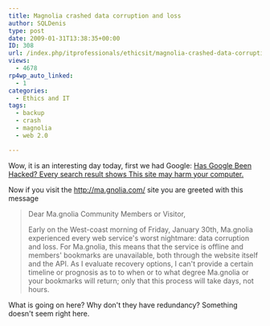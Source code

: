 ```yaml
---
title: Magnolia crashed data corruption and loss
author: SQLDenis
type: post
date: 2009-01-31T13:38:35+00:00
ID: 308
url: /index.php/itprofessionals/ethicsit/magnolia-crashed-data-corruption-and-los/
views:
  - 4678
rp4wp_auto_linked:
  - 1
categories:
  - Ethics and IT
tags:
  - backup
  - crash
  - magnolia
  - web 2.0

---
```

Wow, it is an interesting day today, first we had Google: [Has Google Been Hacked? Every search result shows This site may harm your computer.][1]
  
Now if you visit the http://ma.gnolia.com/ site you are greeted with this message

> Dear Ma.gnolia Community Members or Visitor,
> 
> Early on the West-coast morning of Friday, January 30th, Ma.gnolia experienced every web service's worst nightmare: data corruption and loss. For Ma.gnolia, this means that the service is offline and members' bookmarks are unavailable, both through the website itself and the API. As I evaluate recovery options, I can't provide a certain timeline or prognosis as to to when or to what degree Ma.gnolia or your bookmarks will return; only that this process will take days, not hours.

What is going on here? Why don't they have redundancy? Something doesn't seem right here.

 [1]: /index.php/ITProfessionals/EthicsIT/has-google-been-hacked-every-search-resu